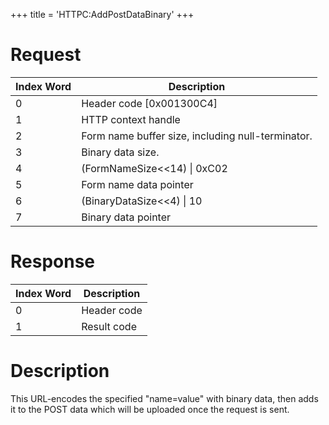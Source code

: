 +++
title = 'HTTPC:AddPostDataBinary'
+++

# Request

| Index Word | Description                                       |
|------------|---------------------------------------------------|
| 0          | Header code \[0x001300C4\]                        |
| 1          | HTTP context handle                               |
| 2          | Form name buffer size, including null-terminator. |
| 3          | Binary data size.                                 |
| 4          | (FormNameSize\<\<14) \| 0xC02                     |
| 5          | Form name data pointer                            |
| 6          | (BinaryDataSize\<\<4) \| 10                       |
| 7          | Binary data pointer                               |

# Response

| Index Word | Description |
|------------|-------------|
| 0          | Header code |
| 1          | Result code |

# Description

This URL-encodes the specified "name=value" with binary data, then adds
it to the POST data which will be uploaded once the request is sent.

